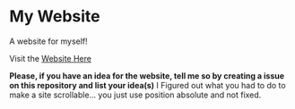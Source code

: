 # My Website
A website for myself!

Visit the <a href="https://x3ditz.github.io/website">Website Here</a>

**Please, if you have an idea for the website, tell me so by creating a issue on this repository and list your idea(s)**
I Figured out what you had to do to make a site scrollable... you just use position absolute and not fixed.